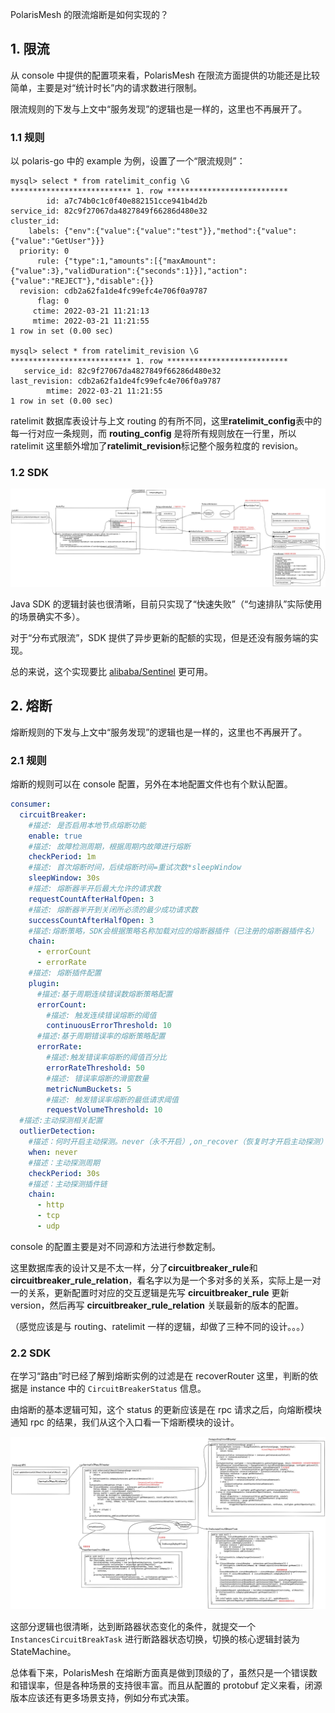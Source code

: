 PolarisMesh 的限流熔断是如何实现的？



## 1. 限流

从 console 中提供的配置项来看，PolarisMesh 在限流方面提供的功能还是比较简单，主要是对“统计时长”内的请求数进行限制。

限流规则的下发与上文中“服务发现”的逻辑也是一样的，这里也不再展开了。

### 1.1 规则

以 polaris-go 中的 example 为例，设置了一个“限流规则”：

```shell
mysql> select * from ratelimit_config \G
*************************** 1. row ***************************
        id: a7c74b0c1c0f40e882151cce941b4d2b
service_id: 82c9f27067da4827849f66286d480e32
cluster_id:
    labels: {"env":{"value":{"value":"test"}},"method":{"value":{"value":"GetUser"}}}
  priority: 0
      rule: {"type":1,"amounts":[{"maxAmount":{"value":3},"validDuration":{"seconds":1}}],"action":{"value":"REJECT"},"disable":{}}
  revision: cdb2a62fa1de4fc99efc4e706f0a9787
      flag: 0
     ctime: 2022-03-21 11:21:13
     mtime: 2022-03-21 11:21:55
1 row in set (0.00 sec)

mysql> select * from ratelimit_revision \G
*************************** 1. row ***************************
   service_id: 82c9f27067da4827849f66286d480e32
last_revision: cdb2a62fa1de4fc99efc4e706f0a9787
        mtime: 2022-03-21 11:21:55
1 row in set (0.00 sec)
```

ratelimit 数据库表设计与上文 routing 的有所不同，这里**ratelimit_config**表中的每一行对应一条规则，而 **routing_config** 是将所有规则放在一行里，所以 ratelimit 这里额外增加了**ratelimit_revision**标记整个服务粒度的 revision。

### 1.2 SDK

![](./assets/polaris-ratelimit-1.png)

Java SDK 的逻辑封装也很清晰，目前只实现了“快速失败”（“匀速排队”实际使用的场景确实不多）。

对于“分布式限流”，SDK 提供了异步更新的配额的实现，但是还没有服务端的实现。

总的来说，这个实现要比 [alibaba/Sentinel](https://github.com/alibaba/Sentinel) 更可用。



## 2. 熔断

熔断规则的下发与上文中“服务发现”的逻辑也是一样的，这里也不再展开了。

### 2.1 规则

熔断的规则可以在 console 配置，另外在本地配置文件也有个默认配置。

```yaml
consumer:
  circuitBreaker:
    #描述: 是否启用本地节点熔断功能
    enable: true
    #描述: 故障检测周期，根据周期内故障进行熔断
    checkPeriod: 1m
    #描述: 首次熔断时间，后续熔断时间=重试次数*sleepWindow
    sleepWindow: 30s
    #描述: 熔断器半开后最大允许的请求数
    requestCountAfterHalfOpen: 3
    #描述: 熔断器半开到关闭所必须的最少成功请求数
    successCountAfterHalfOpen: 3
    #描述:熔断策略，SDK会根据策略名称加载对应的熔断器插件（已注册的熔断器插件名）
    chain:
      - errorCount
      - errorRate
    #描述: 熔断插件配置
    plugin:
      #描述:基于周期连续错误数熔断策略配置
      errorCount:
        #描述: 触发连续错误熔断的阈值
        continuousErrorThreshold: 10
      #描述:基于周期错误率的熔断策略配置
      errorRate:
        #描述:触发错误率熔断的阈值百分比
        errorRateThreshold: 50
        #描述: 错误率熔断的滑窗数量
        metricNumBuckets: 5
        #描述: 触发错误率熔断的最低请求阈值
        requestVolumeThreshold: 10
  #描述:主动探测相关配置
  outlierDetection:
    #描述：何时开启主动探测。never（永不开启）,on_recover（恢复时才开启主动探测）,always（一直开启主动探测）
    when: never
    #描述：主动探测周期
    checkPeriod: 30s
    #描述：主动探测插件链
    chain:
      - http
      - tcp
      - udp
```

console 的配置主要是对不同源和方法进行参数定制。

这里数据库表的设计又是不太一样，分了**circuitbreaker_rule**和**circuitbreaker_rule_relation**，看名字以为是一个多对多的关系，实际上是一对一的关系，更新配置时对应的交互逻辑是先写 **circuitbreaker_rule** 更新 version，然后再写 **circuitbreaker_rule_relation** 关联最新的版本的配置。



（感觉应该是与 routing、ratelimit 一样的逻辑，却做了三种不同的设计。。。）

### 2.2 SDK

在学习“路由”时已经了解到熔断实例的过滤是在 recoverRouter 这里，判断的依据是 instance 中的 `CircuitBreakerStatus` 信息。

由熔断的基本逻辑可知，这个 status 的更新应该是在 rpc 请求之后，向熔断模块通知 rpc 的结果，我们从这个入口看一下熔断模块的设计。

![](./assets/polaris-cb-1.png)

这部分逻辑也很清晰，达到断路器状态变化的条件，就提交一个 `InstancesCircuitBreakTask` 进行断路器状态切换，切换的核心逻辑封装为 StateMachine。

总体看下来，PolarisMesh 在熔断方面真是做到顶级的了，虽然只是一个错误数和错误率，但是各种场景的支持很丰富。而且从配置的 protobuf 定义来看，闭源版本应该还有更多场景支持，例如分布式决策。
